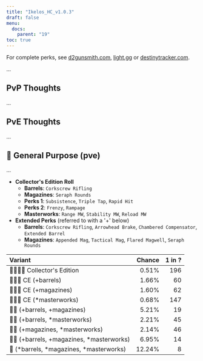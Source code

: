 ```yaml
---
title: "Ikelos_HC_v1.0.3"
draft: false
menu:
  docs:
    parent: "19"
toc: true
---
```


For complete perks, see [d2gunsmith.com](https://d2gunsmith.com/w/1731355324), [light.gg](https://www.light.gg/db/items/1731355324) or [destinytracker.com](https://destinytracker.com/destiny-2/db/items/1731355324).

...

## PvP Thoughts

...

## PvE Thoughts

...

## 👾 General Purpose (pve)

...

* **Collector's Edition Roll**
  * **Barrels**: `Corkscrew Rifling`
  * **Magazines**: `Seraph Rounds`
  * **Perks 1**: `Subsistence`, `Triple Tap`, `Rapid Hit`
  * **Perks 2**: `Frenzy`, `Rampage`
  * **Masterworks**: `Range MW`, `Stability MW`, `Reload MW`
* **Extended Perks** (referred to with a '+' below)
  * **Barrels**: `Corkscrew Rifling`, `Arrowhead Brake`, `Chambered Compensator`, `Extended Barrel`
  * **Magazines**: `Appended Mag`, `Tactical Mag`, `Flared Magwell`, `Seraph Rounds`

| Variant | Chance | 1 in ? |
|:-|-:|-:|
| 👾👾👾🌟 Collector's Edition | 0.51% | 196 |
| 👾👾👾 CE (+barrels) | 1.66% | 60 |
| 👾👾👾 CE (+magazines) | 1.60% | 62 |
| 👾👾👾 CE (*masterworks) | 0.68% | 147 |
| 👾👾 (+barrels, +magazines) | 5.21% | 19 |
| 👾👾 (+barrels, *masterworks) | 2.21% | 45 |
| 👾👾 (+magazines, *masterworks) | 2.14% | 46 |
| 👾👾 (+barrels, +magazines, *masterworks) | 6.95% | 14 |
| 👾 (*barrels, *magazines, *masterworks) | 12.24% | 8 |
